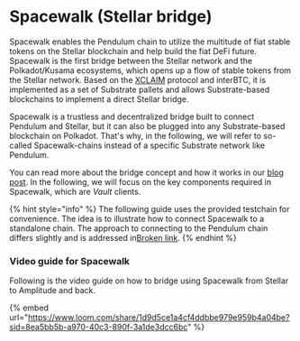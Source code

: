 # Spacewalk (Stellar bridge)

Spacewalk enables the Pendulum chain to utilize the multitude of fiat stable tokens on the Stellar blockchain and help build the fiat DeFi future. Spacewalk is the first bridge between the Stellar network and the Polkadot/Kusama ecosystems, which opens up a flow of stable tokens from the Stellar network. Based on the [XCLAIM](https://www.xclaim.io/) protocol and interBTC, it is implemented as a set of Substrate pallets and allows Substrate-based blockchains to implement a direct Stellar bridge.

Spacewalk is a trustless and decentralized bridge built to connect Pendulum and Stellar, but it can also be plugged into any Substrate-based blockchain on Polkadot. That's why, in the following, we will refer to so-called Spacewalk-chains instead of a specific Substrate network like Pendulum.&#x20;

You can read more about the bridge concept and how it works in our [blog post](https://pendulum-chain.medium.com/introducing-spacewalk-the-trust-minimized-bridge-between-stellar-and-pendulum-68ddbe7349a0). In the following, we will focus on the key components required in Spacewalk, which are _Vault_ clients.

{% hint style="info" %}
The following guide uses the provided testchain for convenience. The idea is to illustrate how to connect Spacewalk to a standalone chain. The approach to connecting to the Pendulum chain differs slightly and is addressed in[Broken link](broken-reference "mention").
{% endhint %}

### Video guide for Spacewalk

Following is the video guide on how to bridge using Spacewalk from Stellar to Amplitude and back.&#x20;

{% embed url="https://www.loom.com/share/1d9d5ce1a4cf4ddbbe979e959b4a04be?sid=8ea5bb5b-a970-40c3-890f-3a1de3dcc6bc" %}
